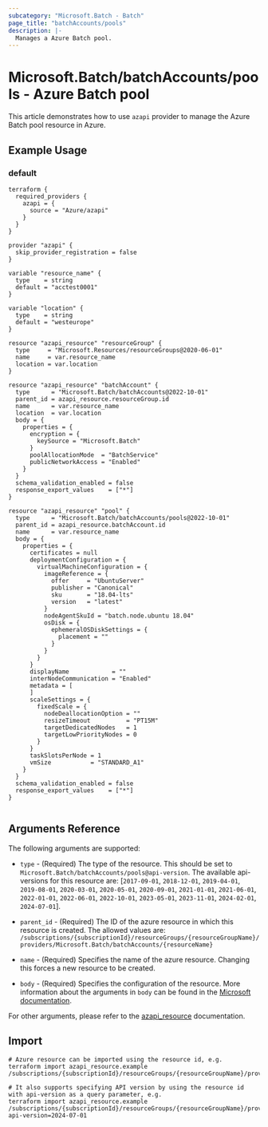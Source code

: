```yaml
---
subcategory: "Microsoft.Batch - Batch"
page_title: "batchAccounts/pools"
description: |-
  Manages a Azure Batch pool.
---
```


# Microsoft.Batch/batchAccounts/pools - Azure Batch pool

This article demonstrates how to use `azapi` provider to manage the Azure Batch pool resource in Azure.

## Example Usage

### default

```hcl
terraform {
  required_providers {
    azapi = {
      source = "Azure/azapi"
    }
  }
}

provider "azapi" {
  skip_provider_registration = false
}

variable "resource_name" {
  type    = string
  default = "acctest0001"
}

variable "location" {
  type    = string
  default = "westeurope"
}

resource "azapi_resource" "resourceGroup" {
  type     = "Microsoft.Resources/resourceGroups@2020-06-01"
  name     = var.resource_name
  location = var.location
}

resource "azapi_resource" "batchAccount" {
  type      = "Microsoft.Batch/batchAccounts@2022-10-01"
  parent_id = azapi_resource.resourceGroup.id
  name      = var.resource_name
  location  = var.location
  body = {
    properties = {
      encryption = {
        keySource = "Microsoft.Batch"
      }
      poolAllocationMode  = "BatchService"
      publicNetworkAccess = "Enabled"
    }
  }
  schema_validation_enabled = false
  response_export_values    = ["*"]
}

resource "azapi_resource" "pool" {
  type      = "Microsoft.Batch/batchAccounts/pools@2022-10-01"
  parent_id = azapi_resource.batchAccount.id
  name      = var.resource_name
  body = {
    properties = {
      certificates = null
      deploymentConfiguration = {
        virtualMachineConfiguration = {
          imageReference = {
            offer     = "UbuntuServer"
            publisher = "Canonical"
            sku       = "18.04-lts"
            version   = "latest"
          }
          nodeAgentSkuId = "batch.node.ubuntu 18.04"
          osDisk = {
            ephemeralOSDiskSettings = {
              placement = ""
            }
          }
        }
      }
      displayName            = ""
      interNodeCommunication = "Enabled"
      metadata = [
      ]
      scaleSettings = {
        fixedScale = {
          nodeDeallocationOption = ""
          resizeTimeout          = "PT15M"
          targetDedicatedNodes   = 1
          targetLowPriorityNodes = 0
        }
      }
      taskSlotsPerNode = 1
      vmSize           = "STANDARD_A1"
    }
  }
  schema_validation_enabled = false
  response_export_values    = ["*"]
}


```



## Arguments Reference

The following arguments are supported:

* `type` - (Required) The type of the resource. This should be set to `Microsoft.Batch/batchAccounts/pools@api-version`. The available api-versions for this resource are: [`2017-09-01`, `2018-12-01`, `2019-04-01`, `2019-08-01`, `2020-03-01`, `2020-05-01`, `2020-09-01`, `2021-01-01`, `2021-06-01`, `2022-01-01`, `2022-06-01`, `2022-10-01`, `2023-05-01`, `2023-11-01`, `2024-02-01`, `2024-07-01`].

* `parent_id` - (Required) The ID of the azure resource in which this resource is created. The allowed values are:  
  `/subscriptions/{subscriptionId}/resourceGroups/{resourceGroupName}/providers/Microsoft.Batch/batchAccounts/{resourceName}`

* `name` - (Required) Specifies the name of the azure resource. Changing this forces a new resource to be created.

* `body` - (Required) Specifies the configuration of the resource. More information about the arguments in `body` can be found in the [Microsoft documentation](https://learn.microsoft.com/en-us/azure/templates/Microsoft.Batch/batchAccounts/pools?pivots=deployment-language-terraform).

For other arguments, please refer to the [azapi_resource](https://registry.terraform.io/providers/Azure/azapi/latest/docs/resources/resource) documentation.

## Import

 ```shell
 # Azure resource can be imported using the resource id, e.g.
 terraform import azapi_resource.example /subscriptions/{subscriptionId}/resourceGroups/{resourceGroupName}/providers/Microsoft.Batch/batchAccounts/{resourceName}/pools/{resourceName}
 
 # It also supports specifying API version by using the resource id with api-version as a query parameter, e.g.
 terraform import azapi_resource.example /subscriptions/{subscriptionId}/resourceGroups/{resourceGroupName}/providers/Microsoft.Batch/batchAccounts/{resourceName}/pools/{resourceName}?api-version=2024-07-01
 ```
